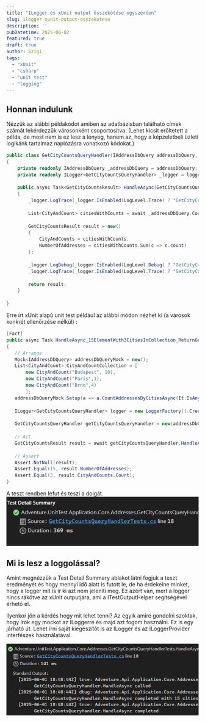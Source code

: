 ```yaml
---
title: "ILogger és xUnit output összekötése egyszerűen"
slug: ilogger-xunit-output-osszekotese
description: ''
pubDatetime: 2025-06-02
featured: true
draft: true
author: Szigi
tags: 
  - "xUnit"
  - "csharp"
  - "unit test"
  - "logging"
---
```


## Honnan indulunk

Nézzük az alábbi példakódot amiben az adatbázisban található címek számát lekérdezzük városonként csoportosítva. (Lehet kicsit erőltetett a példa, de most nem is ez lesz a lényeg, hanem az, hogy a képzeletbeli üzleti logikánk tartalmaz naplózásra vonatkozó kódokat.)

``` csharp
public class GetCityCountsQueryHandler(IAddressDbQuery addressDbQuery, ILogger<GetCityCountsQueryHandler> logger) : IGetCityCountsQueryHandler
{
    private readonly IAddressDbQuery _addressDbQuery = addressDbQuery;
    private readonly ILogger<GetCityCountsQueryHandler> _logger = logger;

    public async Task<GetCityCountsResult> HandleAsync(GetCityCountsQuery query, CancellationToken cancellationToken)
    {
        _logger.LogTrace(_logger.IsEnabled(LogLevel.Trace) ? "GetCityCountsQueryHandler.HandleAsync called" : string.Empty);

        List<CityAndCount> citiesWithCounts = await _addressDbQuery.CountAddressesByCitiesAsync(cancellationToken);

        GetCityCountsResult result = new()
        {
            CityAndCounts = citiesWithCounts,
            NumberOfAddresses = citiesWithCounts.Sum(c => c.count)
        };

        _logger.LogDebug(_logger.IsEnabled(LogLevel.Debug) ? "GetCityCountsQueryHandler.HandleAsync completed with {Count} cities" : string.Empty, result.NumberOfAddresses);
        _logger.LogTrace(_logger.IsEnabled(LogLevel.Trace) ? "GetCityCountsQueryHandler.HandleAsync completed" : string.Empty);

        return result;
    }

}
```

 Erre írt xUnit alapú unit test például az alábbi módon nézhet ki (a városok konkrét ellenőrzése nélkül) :

 ```csharp
[Fact]
public async Task HandleAsync_15ElementWith3CitiesInCollection_ReturnGetCityCountsResult()
{
    // Arrange
    Mock<IAddressDbQuery> addressDbQueryMock = new();
    List<CityAndCount> CityAndCountCollection = [
        new CityAndCount("Budapest", 10),
        new CityAndCount("Paris",1),
        new CityAndCount("Brno",4)
        ];
    addressDbQueryMock.Setup(a => a.CountAddressesByCitiesAsync(It.IsAny<CancellationToken>())).ReturnsAsync(CityAndCountCollection);

    ILogger<GetCityCountsQueryHandler> logger = new LoggerFactory().CreateLogger<GetCityCountsQueryHandler>();

    GetCityCountsQueryHandler getCityCountsQueryHandler = new(addressDbQueryMock.Object, logger);

    // Act
    GetCityCountsResult result = await getCityCountsQueryHandler.HandleAsync(new GetCityCountsQuery(), TestContext.Current.CancellationToken);

    // Assert
    Assert.NotNull(result);
    Assert.Equal(15, result.NumberOfAddresses);
    Assert.Equal(3, result.CityAndCounts.Count);
}
```
A teszt rendben lefut és teszi a dolgát.
![test-output.png](./test-output.png)

## Mi is lesz a loggolással?

Amint megnézzük a Test Detail Summary ablakot látni fogjuk a teszt eredményét és hogy mennyi idő alatt is futott le, de ha érdekelne minket, hogy a logger mit is ír ki azt nem jeleníti meg. Ez azért van, mert a logger nincs rákötve az xUnit outputjára, ami a ITestOutputHelper segítségével érhető el.

Ilyenkor jön a kérdés hogy mit lehet tenni? Az egyik amire gondolni szoktak, hogy írok egy mockot az ILoggerre és majd azt fogom használni. Ez is egy járható út. Lehet írni saját kiegészítőt is az ILogger és az ILoggerProvider interfészek használatával.

![test-output-withlog.png](./test-output-withlog.png)